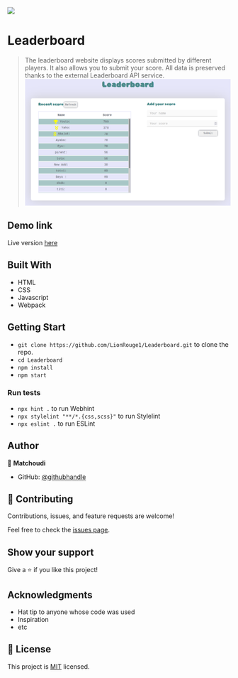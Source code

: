 ![](https://img.shields.io/badge/Microverse-blueviolet)

# Leaderboard

> The leaderboard website displays scores submitted by different players. It also allows you to submit your score. All data is preserved thanks to the external Leaderboard API service.
![screenshot](src/images/leaderboard.png)

## Demo link
Live version [here](https://lionrouge1.github.io/Leaderboard/)

## Built With

- HTML
- CSS
- Javascript
- Webpack

## Getting Start
- `git clone https://github.com/LionRouge1/Leaderboard.git` to clone the repo.
- `cd Leaderboard`
- `npm install`
- `npm start`

### Run tests
- `npx hint .` to run Webhint
- `npx stylelint "**/*.{css,scss}"` to run Stylelint
- `npx eslint .` to run ESLint

## Author

👤 **Matchoudi**

- GitHub: [@githubhandle](https://github.com/LionRouge1)

## 🤝 Contributing

Contributions, issues, and feature requests are welcome!

Feel free to check the [issues page](../../issues/).

## Show your support

Give a ⭐️ if you like this project!

## Acknowledgments

- Hat tip to anyone whose code was used
- Inspiration
- etc

## 📝 License

This project is [MIT](./MIT.md) licensed.
